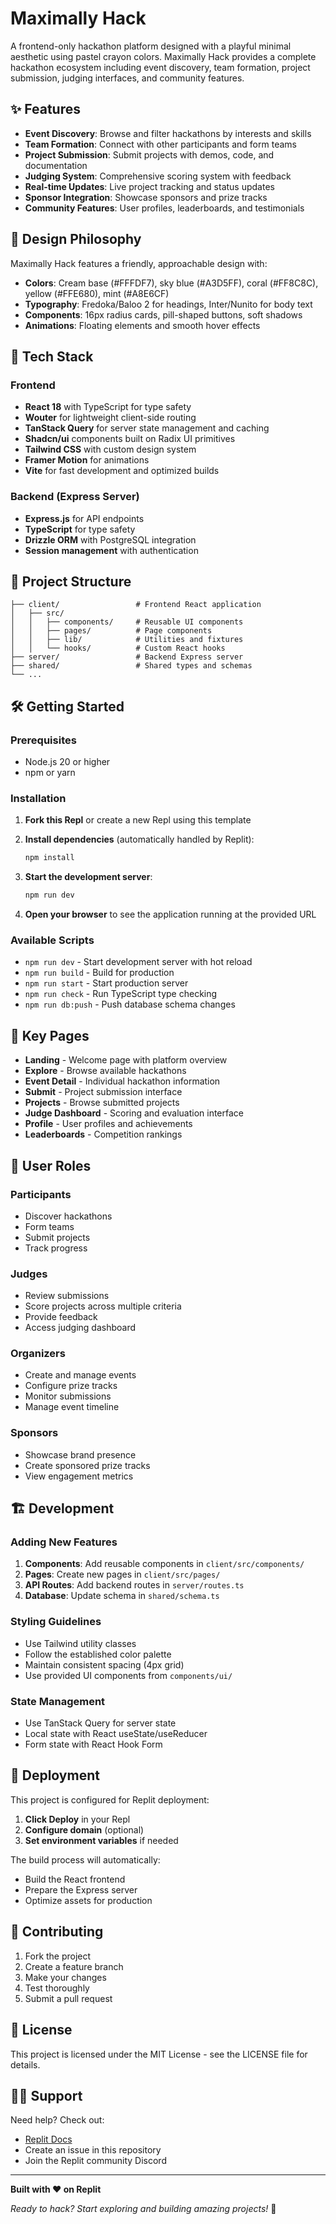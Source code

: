 
# Maximally Hack

A frontend-only hackathon platform designed with a playful minimal aesthetic using pastel crayon colors. Maximally Hack provides a complete hackathon ecosystem including event discovery, team formation, project submission, judging interfaces, and community features.

## ✨ Features

- **Event Discovery**: Browse and filter hackathons by interests and skills
- **Team Formation**: Connect with other participants and form teams
- **Project Submission**: Submit projects with demos, code, and documentation
- **Judging System**: Comprehensive scoring system with feedback
- **Real-time Updates**: Live project tracking and status updates
- **Sponsor Integration**: Showcase sponsors and prize tracks
- **Community Features**: User profiles, leaderboards, and testimonials

## 🎨 Design Philosophy

Maximally Hack features a friendly, approachable design with:
- **Colors**: Cream base (#FFFDF7), sky blue (#A3D5FF), coral (#FF8C8C), yellow (#FFE680), mint (#A8E6CF)
- **Typography**: Fredoka/Baloo 2 for headings, Inter/Nunito for body text
- **Components**: 16px radius cards, pill-shaped buttons, soft shadows
- **Animations**: Floating elements and smooth hover effects

## 🚀 Tech Stack

### Frontend
- **React 18** with TypeScript for type safety
- **Wouter** for lightweight client-side routing
- **TanStack Query** for server state management and caching
- **Shadcn/ui** components built on Radix UI primitives
- **Tailwind CSS** with custom design system
- **Framer Motion** for animations
- **Vite** for fast development and optimized builds

### Backend (Express Server)
- **Express.js** for API endpoints
- **TypeScript** for type safety
- **Drizzle ORM** with PostgreSQL integration
- **Session management** with authentication

## 📁 Project Structure

```
├── client/                 # Frontend React application
│   ├── src/
│   │   ├── components/     # Reusable UI components
│   │   ├── pages/          # Page components
│   │   ├── lib/            # Utilities and fixtures
│   │   └── hooks/          # Custom React hooks
├── server/                 # Backend Express server
├── shared/                 # Shared types and schemas
└── ...
```

## 🛠️ Getting Started

### Prerequisites

- Node.js 20 or higher
- npm or yarn

### Installation

1. **Fork this Repl** or create a new Repl using this template

2. **Install dependencies** (automatically handled by Replit):
   ```bash
   npm install
   ```

3. **Start the development server**:
   ```bash
   npm run dev
   ```

4. **Open your browser** to see the application running at the provided URL

### Available Scripts

- `npm run dev` - Start development server with hot reload
- `npm run build` - Build for production
- `npm run start` - Start production server
- `npm run check` - Run TypeScript type checking
- `npm run db:push` - Push database schema changes

## 📱 Key Pages

- **Landing** - Welcome page with platform overview
- **Explore** - Browse available hackathons
- **Event Detail** - Individual hackathon information
- **Submit** - Project submission interface
- **Projects** - Browse submitted projects
- **Judge Dashboard** - Scoring and evaluation interface
- **Profile** - User profiles and achievements
- **Leaderboards** - Competition rankings

## 🎯 User Roles

### Participants
- Discover hackathons
- Form teams
- Submit projects
- Track progress

### Judges
- Review submissions
- Score projects across multiple criteria
- Provide feedback
- Access judging dashboard

### Organizers
- Create and manage events
- Configure prize tracks
- Monitor submissions
- Manage event timeline

### Sponsors
- Showcase brand presence
- Create sponsored prize tracks
- View engagement metrics

## 🏗️ Development

### Adding New Features

1. **Components**: Add reusable components in `client/src/components/`
2. **Pages**: Create new pages in `client/src/pages/`
3. **API Routes**: Add backend routes in `server/routes.ts`
4. **Database**: Update schema in `shared/schema.ts`

### Styling Guidelines

- Use Tailwind utility classes
- Follow the established color palette
- Maintain consistent spacing (4px grid)
- Use provided UI components from `components/ui/`

### State Management

- Use TanStack Query for server state
- Local state with React useState/useReducer
- Form state with React Hook Form

## 🚢 Deployment

This project is configured for Replit deployment:

1. **Click Deploy** in your Repl
2. **Configure domain** (optional)
3. **Set environment variables** if needed

The build process will automatically:
- Build the React frontend
- Prepare the Express server
- Optimize assets for production

## 🤝 Contributing

1. Fork the project
2. Create a feature branch
3. Make your changes
4. Test thoroughly
5. Submit a pull request

## 📄 License

This project is licensed under the MIT License - see the LICENSE file for details.

## 🙋‍♀️ Support

Need help? Check out:
- [Replit Docs](https://docs.replit.com/)
- Create an issue in this repository
- Join the Replit community Discord

---

**Built with ❤️ on Replit**

*Ready to hack? Start exploring and building amazing projects!* 🎉
